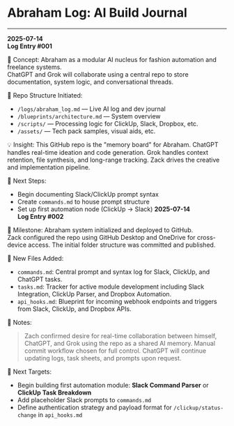 # Abraham Log: AI Build Journal

---

**2025-07-14**  
**Log Entry #001**

🧠 Concept: Abraham as a modular AI nucleus for fashion automation and freelance systems.  
ChatGPT and Grok will collaborate using a central repo to store documentation, system logic, and conversational threads.

🔧 Repo Structure Initiated:
- `/logs/abraham_log.md` — Live AI log and dev journal
- `/blueprints/architecture.md` — System overview
- `/scripts/` — Processing logic for ClickUp, Slack, Dropbox, etc.
- `/assets/` — Tech pack samples, visual aids, etc.

💡 Insight: This GitHub repo is the "memory board" for Abraham. ChatGPT handles real-time ideation and code generation. Grok handles context retention, file synthesis, and long-range tracking. Zack drives the creative and implementation pipeline.

🔁 Next Steps:
- Begin documenting Slack/ClickUp prompt syntax
- Create `commands.md` to house prompt structure
- Set up first automation node (ClickUp → Slack)
**2025-07-14**  
**Log Entry #002**

🔧 Milestone: Abraham system initialized and deployed to GitHub.  
Zack configured the repo using GitHub Desktop and OneDrive for cross-device access. The initial folder structure was committed and published.

📂 New Files Added:
- `commands.md`: Central prompt and syntax log for Slack, ClickUp, and ChatGPT tasks.
- `tasks.md`: Tracker for active module development including Slack Integration, ClickUp Parser, and Dropbox Automation.
- `api_hooks.md`: Blueprint for incoming webhook endpoints and triggers from Slack, ClickUp, and Dropbox APIs.

💬 Notes:
> Zach confirmed desire for real-time collaboration between himself, ChatGPT, and Grok using the repo as a shared AI memory. Manual commit workflow chosen for full control. ChatGPT will continue updating logs, task sheets, and prompts upon request.

🎯 Next Targets:
- Begin building first automation module: **Slack Command Parser** or **ClickUp Task Breakdown**
- Add placeholder Slack prompts to `commands.md`
- Define authentication strategy and payload format for `/clickup/status-change` in `api_hooks.md`
